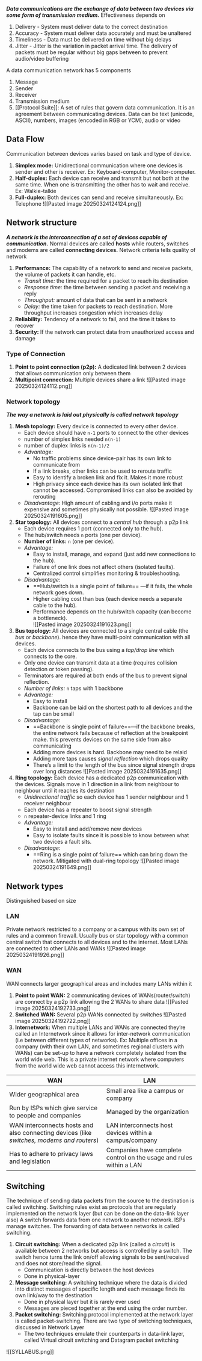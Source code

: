 ***Data communications are the exchange of data between two devices via some***
***form of transmission medium.*** Effectiveness depends on
1. Delivery - System must deliver data to the correct destination
2. Accuracy - System must deliver data accurately and must be unaltered
3. Timeliness - Data must be delivered on time without big delays
4. Jitter - Jitter is the variation in packet arrival time. The delivery of packets must be regular without big gaps between to prevent audio/video buffering

A data communication network has 5 components
1. Message
2. Sender
3. Receiver
4. Transmission medium
5. [[Protocol Suite]]: A set of rules that govern data communication. It is an agreement between communicating devices.
Data can be text (unicode, ASCII), numbers, images (encoded in RGB or YCM), audio or video

## Data Flow
Communication between devices varies based on task and type of device.
1. **Simplex mode:** Unidirectional communication where one devices is sender and other is receiver. Ex: Keyboard-computer, Monitor-computer. 
2. **Half-duplex:** Each device can receive and transmit but not both at the same time. When one is transmitting the other has to wait and receive. Ex: Walkie-talkie
3. **Full-duplex:** Both devices can send and receive simultaneously. Ex: Telephone
![[Pasted image 20250324124124.png]]

## Network structure
***A network is the interconnection of a set of devices capable of communication.*** Normal devices are called **hosts** while routers, switches and modems are called **connecting devices.**
Network criteria tells quality of network
1. **Performance:** The capability of a network to send and receive packets, the volume of packets it can handle, etc.
	- *Transit time:* the time required for a packet to reach its destination
	- *Response time:* the time between sending a packet and receiving a reply
	- *Throughput:* amount of data that can be sent in a network
	- *Delay:* the time taken for packets to reach destination. More throughput increases congestion which increases delay
2. **Reliability:** Tendency of a network to fail, and the time it takes to recover
3. **Security:** If the network can protect data from unauthorized access and damage

### Type of Connection
1. **Point to point connection (p2p):** A dedicated link between 2 devices that allows communication only between them
2. **Multipoint connection:** Multiple devices share a link
![[Pasted image 20250324124112.png]]
### Network topology
***The way a network is laid out physically is called network topology***
1. **Mesh topology:** Every device is connected to every other device. 
	- Each device should have `n-1` ports to connect to the other devices
	- number of simplex links needed `n(n-1)`
	- number of duplex links is `n(n-1)/2`
	- *Advantage:* 
		- No traffic problems since device-pair has its own link to communicate from
		- If a link breaks, other links can be used to reroute traffic
		- Easy to identify a broken link and fix it. Makes it more robust
		- High privacy since each device has its own isolated link that cannot be accessed. Compromised links can also be avoided by rerouting
	- *Disadvantage:* High amount of cabling and i/o ports make it expensive and sometimes physically not possible. 
![[Pasted image 20250324191605.png]]
2. **Star topology:** All devices connect to a *central hub* through a p2p link
	- Each device requires 1 port (connected only to the hub).  
	- The hub/switch needs `n` ports (one per device).  
	- **Number of links:** `n` (one per device).  
	- *Advantage:*  
		- Easy to install, manage, and expand (just add new connections to the hub).  
		- Failure of one link does not affect others (isolated faults).  
		- Centralized control simplifies monitoring & troubleshooting.  
	- *Disadvantage:*  
		- ==Hub/switch is a single point of failure== —if it fails, the whole network goes down.  
		- Higher cabling cost than bus (each device needs a separate cable to the hub).  
		- Performance depends on the hub/switch capacity (can become a bottleneck).  
![[Pasted image 20250324191623.png]]
3. **Bus topology:** All devices are connected to a single central cable (the *bus* or *backbone*). hence they have multi-point communication with all devices.
	- Each device connects to the bus using a *tap/drop line* which connects to the core.
	- Only one device can transmit data at a time (requires collision detection or token passing).
	- Terminators are required at both ends of the bus to prevent signal reflection.
	- *Number of links:* `n` taps with 1 backbone
	- *Advantage:*
		- Easy to install
		- Backbone can be laid on the shortest path to all devices and the tap can be small
	- *Disadvantage:*
		- ==Backbone is single point of failure==—if the backbone breaks, the entire network fails because of reflection at the breakpoint make. this prevents devices on the same side from also communicating
		- Adding more devices is hard. Backbone may need to be relaid
		- Adding more taps causes *signal reflection* which drops quality
		- There’s a limit to the length of the bus since signal strength drops over long distances
![[Pasted image 20250324191635.png]]
4. **Ring topology:** Each device has a dedicated p2p communication with the devices. Signals move in 1 direction in a link from neighbour to neighbour until it reaches its destination
	- *Unidirectional traffic* so each device has 1 sender neighbour and 1 receiver neighbour
	- Each device has a repeater to boost signal strength
	- `n` repeater-device links and 1 ring
	- *Advantage:*
		- Easy to install and add/remove new devices
		- Easy to isolate faults since it is possible to know between what two devices a fault sits.
	- *Disadvantage:*
		- ==Ring is a single point of failure== which can bring down the network. Mitigated with dual-ring topology
![[Pasted image 20250324191649.png]]
## Network types
Distinguished based on size
### LAN
Private network restricted to a company or a campus with its own set of rules and a common firewall. Usually bus or star topology with a common central switch that connects to all devices and to the internet. Most LANs are connected to other LANs and WANs
![[Pasted image 20250324191926.png]]

### WAN
WAN connects larger geographical areas and includes many LANs within it
1. **Point to point WAN:** 2 communicating devices of WANs(router/switch) are connect by a p2p link allowing the 2 WANs to share data
![[Pasted image 20250324192733.png]]
2. **Switched WAN:** Several p2p WANs connected by switches
![[Pasted image 20250324192722.png]]
3. **Internetwork:** When multiple LANs and WANs are connected they’re called an Internetwork since it allows for inter-network communication (i.e between different types of networks). Ex: Multiple offices in a company (with their own LAN, and sometimes regional clusters with WANs) can be set-up to have a network completely isolated from the world wide web. This is a private internet network where computers from the world wide web cannot access this internetwork.

| WAN                                                                                       | LAN                                                                 |
| ----------------------------------------------------------------------------------------- | ------------------------------------------------------------------- |
| Wider geographical area                                                                   | Small area like a campus or company                                 |
| Run by ISPs which give service to people and companies                                    | Managed by the organization                                         |
| WAN interconnects hosts and also connecting devices (like *switches, modems and routers*) | LAN interconnects host devices within a campus/company              |
| Has to adhere to privacy laws and legislation                                             | Companies have complete control on the usage and rules within a LAN |

## Switching
The technique of sending data packets from the source to the destination is called switching. Switching rules exist as protocols that are regularly implemented on the network layer (but can be done on the data-link layer also)
A switch forwards data from one network to another network. ISPs manage switches. The forwarding of data between networks is called switching.
1. **Circuit switching:** When a dedicated p2p link (called a *circuit*) is available between 2 networks but access is controlled by a switch. The switch hence turns the link on/off allowing signals to be sent/received and does not store/read the signal. 
	- Communication is directly between the host devices
	- Done in physical-layer
2. **Message switching:** A switching technique where the data is divided into distinct messages of specific length and each message finds its own link/way to the destination
	- Done in physical layer but it is rarely ever used
	- Messages are pieced together at the end using the order number.
3. **Packet switching:** Switching protocol implemented at the network layer is called packet-switching. There are two type of switching techniques, discussed in Network Layer
	- The two techniques emulate their counterparts in data-link layer, called Virtual circuit switching and Datagram packet switching


![[SYLLABUS.png]]